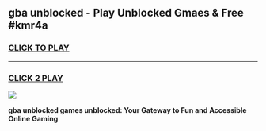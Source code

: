 
## gba unblocked - Play Unblocked Gmaes & Free #kmr4a
<h3>
<a href="https://news.freeplayer.one?title=gba_unblocked&ref=24F">CLICK TO PLAY</a></h3>
<hr>

<h3>
<a href="https://news.freeplayer.one?title=gba_unblocked&ref=24F">CLICK 2 PLAY</a>
  
</h3>

<a href="https://news.freeplayer.one?title=gba_unblocked&ref=24F/"><img src="https://clearcache.store/games.png"></a>


**gba unblocked games unblocked: Your Gateway to Fun and Accessible Online Gaming**
